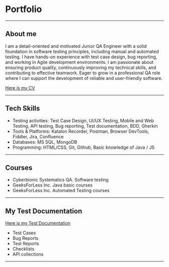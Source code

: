 # Portfolio

---

## About me

I am a detail-oriented and motivated Junior QA Engineer with a solid foundation in software testing principles, including manual and automated testing. I have hands-on experience with test case design, bug reporting, and working in Agile development environments. I am passionate about ensuring product quality, continuously improving my technical skills, and contributing to effective teamwork. Eager to grow in a professional QA role where I can support the development of reliable and user-friendly software.

 [Here is my CV](https://drive.google.com/file/d/1paW9YWg1wN9CJ1q3WplH2c0-_Bp10Dyl/view?usp=drive_link)

---

## Tech Skills

* Testing activities: Test Case Design, UI/UX Testing, Mobile and Web Testing, API testing, Bug reporting, Test documentation, BDD, Gherkin
* Tools & Platforms: Katalon Recorder, Postman, Browser DevTools, Fiddler, Jira, Confluence
* Databases: MS SQL, MongoDB
* Programming: HTML/CSS, Git, Github, Basic knowledge of Java / JS

---

## Courses

* Cyberbionic Systematics QA. Software testing 
* GeeksForLess Inc. Java basic courses 
* GeeksForLess Inc. Automated Testing courses

---

## My Test Documentation

[Here is my Test Documentation](https://linktr.ee/Olena_Kerenykevych)

* Test Cases
* Bug Reports
* Test Reports
* Сhecklists
* API collections

---